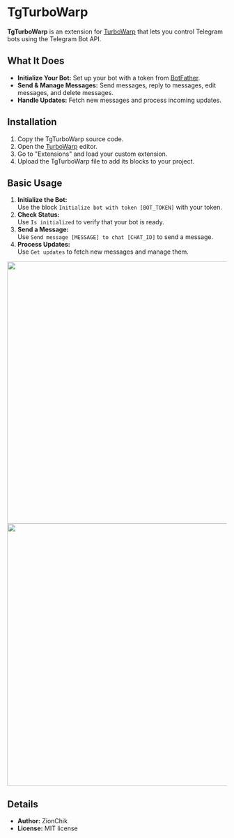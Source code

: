 # TgTurboWarp

**TgTurboWarp** is an extension for [TurboWarp](https://turbowarp.org/) that lets you control Telegram bots using the Telegram Bot API.

## What It Does
- **Initialize Your Bot:** Set up your bot with a token from [BotFather](https://t.me/BotFather).
- **Send & Manage Messages:** Send messages, reply to messages, edit messages, and delete messages.
- **Handle Updates:** Fetch new messages and process incoming updates.

## Installation
1. Copy the TgTurboWarp source code.
2. Open the [TurboWarp](https://turbowarp.org/) editor.
3. Go to "Extensions" and load your custom extension.
4. Upload the TgTurboWarp file to add its blocks to your project.

## Basic Usage
1. **Initialize the Bot:**  
   Use the block `Initialize bot with token [BOT_TOKEN]` with your token.
2. **Check Status:**  
   Use `Is initialized` to verify that your bot is ready.
3. **Send a Message:**  
   Use `Send message [MESSAGE] to chat [CHAT_ID]` to send a message.
4. **Process Updates:**  
   Use `Get updates` to fetch new messages and manage them.

<img src="https://i.postimg.cc/FK4RpXLG/block-19-03-2025-16-01-59.png" width="600">
<img src="https://i.postimg.cc/gJc09y4Z/block-19-03-2025-16-12-00.png" width="600">

## Details
- **Author:** ZionChik  
- **License:** MIT license
